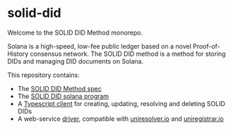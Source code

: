 # solid-did

Welcome to the SOLID DID Method monorepo.

Solana is a high-speed, low-fee public ledger based on a novel Proof-of-History consensus network.
The SOLID DID method is a method for storing DIDs and managing DID documents on Solana.

This repository contains:

- The [SOLID DID Method spec](/docs/did-method-spec.html)
- The [SOLID DID solana program](/program)
- A [Typescript client](/client) for creating, updating, resolving and deleting SOLID DIDs
- A web-service [driver](driver), compatible with [uniresolver.io](unresolver.io) and [uniregistrar.io](uniregistrar.io) 

